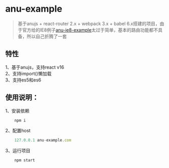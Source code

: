 # anu-example
> 基于anujs + react-router 2.x + webpack 3.x + babel 6.x搭建的项目，由于官方给的IE8例子[anu-ie8-example](https://github.com/RubyLouvre/anu-ie8-example)太过于简单，基本的路由功能都不具备，所以自己折腾了一套

## 特性
1、基于anujs，支持react v16  
2、支持import()懒加载  
3、支持es5和es6  

## 使用说明：

1、安装依赖
```js
    npm i 
```

2、配置host
```js
    127.0.0.1 anu-example.com
```

3、运行项目
```js
    npm start
```

